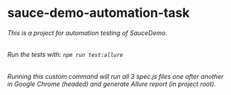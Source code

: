 # sauce-demo-automation-task
###### This is a project for automation testing of *SauceDemo*.

###### Run the tests with: ```npm run test:allure```
###### Running this custom command will run all 3 spec.js files one after another in Google Chrome (headed) and generate Allure report (in project root).


